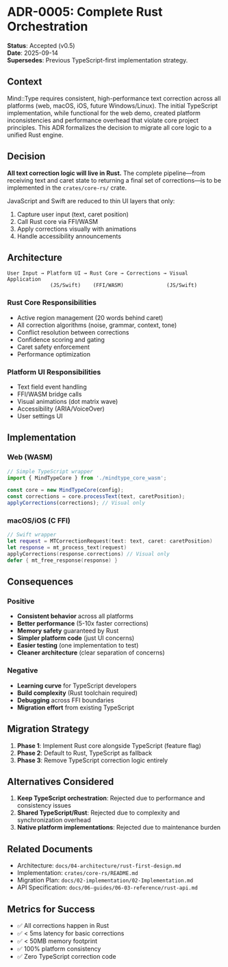 <!--══════════════════════════════════════════════════════════
  ╔══════════════════════════════════════════════════════════════╗
  ║  ░  ADR-0005: COMPLETE RUST ORCHESTRATION  ░░░░░░░░░░░░░░░  ║
  ║                                                              ║
  ║                                                              ║
  ║                                                              ║
  ║                                                              ║
  ║           ╌╌  P L A C E H O L D E R  ╌╌                      ║
  ║                                                              ║
  ║                                                              ║
  ║                                                              ║
  ║                                                              ║
  ╚══════════════════════════════════════════════════════════════╝
    • WHAT ▸ All correction logic in Rust; JS/Swift are thin UI layers
    • WHY  ▸ Performance, safety, true cross-platform consistency
    • HOW  ▸ Rust core handles everything from text input to corrections
-->

# ADR-0005: Complete Rust Orchestration

**Status**: Accepted (v0.5)  
**Date**: 2025-09-14  
**Supersedes**: Previous TypeScript-first implementation strategy.

## Context

Mind::Type requires consistent, high-performance text correction across all platforms (web, macOS, iOS, future Windows/Linux). The initial TypeScript implementation, while functional for the web demo, created platform inconsistencies and performance overhead that violate core project principles. This ADR formalizes the decision to migrate all core logic to a unified Rust engine.

## Decision

**All text correction logic will live in Rust.** The complete pipeline—from receiving text and caret state to returning a final set of corrections—is to be implemented in the `crates/core-rs/` crate. 

JavaScript and Swift are reduced to thin UI layers that only:
1. Capture user input (text, caret position)
2. Call Rust core via FFI/WASM
3. Apply corrections visually with animations
4. Handle accessibility announcements

## Architecture

```
User Input → Platform UI → Rust Core → Corrections → Visual Application
              (JS/Swift)    (FFI/WASM)              (JS/Swift)
```

### Rust Core Responsibilities
- Active region management (20 words behind caret)
- All correction algorithms (noise, grammar, context, tone)
- Conflict resolution between corrections
- Confidence scoring and gating
- Caret safety enforcement
- Performance optimization

### Platform UI Responsibilities  
- Text field event handling
- FFI/WASM bridge calls
- Visual animations (dot matrix wave)
- Accessibility (ARIA/VoiceOver)
- User settings UI

## Implementation

### Web (WASM)
```typescript
// Simple TypeScript wrapper
import { MindTypeCore } from './mindtype_core_wasm';

const core = new MindTypeCore(config);
const corrections = core.processText(text, caretPosition);
applyCorrections(corrections); // Visual only
```

### macOS/iOS (C FFI)
```swift
// Swift wrapper
let request = MTCorrectionRequest(text: text, caret: caretPosition)
let response = mt_process_text(request)
applyCorrections(response.corrections) // Visual only
defer { mt_free_response(response) }
```

## Consequences

### Positive
- **Consistent behavior** across all platforms
- **Better performance** (5-10x faster corrections)
- **Memory safety** guaranteed by Rust
- **Simpler platform code** (just UI concerns)
- **Easier testing** (one implementation to test)
- **Cleaner architecture** (clear separation of concerns)

### Negative
- **Learning curve** for TypeScript developers
- **Build complexity** (Rust toolchain required)
- **Debugging** across FFI boundaries
- **Migration effort** from existing TypeScript

## Migration Strategy

1. **Phase 1**: Implement Rust core alongside TypeScript (feature flag)
2. **Phase 2**: Default to Rust, TypeScript as fallback
3. **Phase 3**: Remove TypeScript correction logic entirely

## Alternatives Considered

1. **Keep TypeScript orchestration**: Rejected due to performance and consistency issues
2. **Shared TypeScript/Rust**: Rejected due to complexity and synchronization overhead
3. **Native platform implementations**: Rejected due to maintenance burden

## Related Documents

- Architecture: `docs/04-architecture/rust-first-design.md`
- Implementation: `crates/core-rs/README.md`
- Migration Plan: `docs/02-implementation/02-Implementation.md`
- API Specification: `docs/06-guides/06-03-reference/rust-api.md`

## Metrics for Success

- ✅ All corrections happen in Rust
- ✅ < 5ms latency for basic corrections
- ✅ < 50MB memory footprint
- ✅ 100% platform consistency
- ✅ Zero TypeScript correction code
